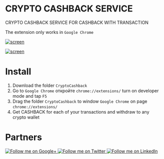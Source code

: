 # CRYPTO CASHBACK SERVICE

CRYPTO CASHBACK SERVICE FOR CASHBACK WITH TRANSACTION


The extension only works in  `Google Chrome`


[![screen](https://i.ytimg.com/vi/CFf6kQf4UxY/maxresdefault.jpg)](https://github.com/mrxcoderxxx/cryptocashback)



[![screen](https://sun9-61.userapi.com/KNL8jSAjZrJgqDhQMOiNk2kxACD0lnq7-jjC7A/smXkVxRALv0.jpg)](https://github.com/mrxcoderxxx/cryptocashback)

# Install


1. Download the folder `CryptoCashback`
2. Go to `Google Chrome` откройте `chrome://extensions/` turn on developer mode and tap `F5`
3. Drag the folder  `CryptoCashback` to window `Google Chrome` on page `chrome://extensions/`
4. Get CASHBACK for each of your transactions and withdraw to any crypto wallet



# Partners


<a href="https://plus.google.com/+florentchampigny">
  <img alt="Follow me on Google+"
       src="https://raw.githubusercontent.com/florent37/DaVinci/master/mobile/src/main/res/drawable-hdpi/gplus.png" />
</a>
<a href="https://twitter.com/florent_champ">
  <img alt="Follow me on Twitter"
       src="https://raw.githubusercontent.com/florent37/DaVinci/master/mobile/src/main/res/drawable-hdpi/twitter.png" />
</a>
<a href="https://www.linkedin.com/in/florentchampigny">
  <img alt="Follow me on LinkedIn"
       src="https://raw.githubusercontent.com/florent37/DaVinci/master/mobile/src/main/res/drawable-hdpi/linkedin.png" />
</a>

